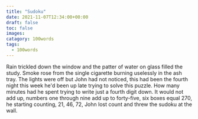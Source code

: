 ```yaml
---
title: "Sudoku"
date: 2021-11-07T12:34:00+00:00
draft: false
toc: false
images:
catagory: 100words
tags:
  - 100words
---
```


Rain trickled down the window and the patter of water on glass filled the study. Smoke rose from the single cigarette burning uselessly in the ash tray. The lights were off but John had not noticed, this had been the fourth night this week he'd been up late trying to solve this puzzle. How many minutes had he spent trying to write just a fourth digit down. It would not add up, numbers one through nine add up to forty-five, six boxes equal 270, he starting counting, 21, 46, 72, John lost count and threw the sudoku at the wall. 
